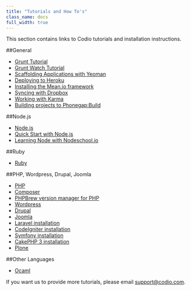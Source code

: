 ```yaml
---
title: "Tutorials and How To's"
class_name: docs
full_width: true
---
```


This section contains links to Codio tutorials and installation instructions.

##General
- [Grunt Tutorial](/docs/specifics/grunt)
- [Grunt Watch Tutorial](/docs/specifics/grunt-watch)
- [Scaffolding Applications with Yeoman](/docs/specifics/yeoman)
- [Deploying to Heroku](/docs/specifics/heroku)
- [Installing the Mean.io framework](/docs/specifics/meanio)
- [Syncing with Dropbox](/docs/specifics/dropbox)
- [Working with Karma](/docs/specifics/karma)
- [Building projects to Phonegap:Build](/docs/specifics/phonegapbuild)


##Node.js
- [Node.js](/docs/specifics/node)
- [Quick Start with Node.js](/docs/specifics/quick-node)
- [Learning Node with Nodeschool.io](/docs/specifics/nodeschool)

##Ruby
- [Ruby](/docs/specifics/ruby)

##PHP, Wordpress, Drupal, Joomla
- [PHP](/docs/specifics/php)
- [Composer](/docs/specifics/composer)
- [PHPBrew version manager for PHP](/docs/specifics/php-brew)
- [Wordpress](/docs/specifics/wordpress)
- [Drupal](/docs/specifics/drupal)
- [Joomla](/docs/specifics/joomla)
- [Laravel installation](/docs/specifics/laravel)
- [CodeIgniter installation](/docs/specifics/codeigniter)
- [Symfony installation](/docs/specifics/symfony)
- [CakePHP 3 installation](/docs/specifics/cakephp)
- [Plone](/docs/specifics/plone)

##Other Languages
- [Ocaml](/docs/specifics/ocaml)

If you want us to provide more tutorials, please email [support@codio.com](mailto:support@codio.com).
